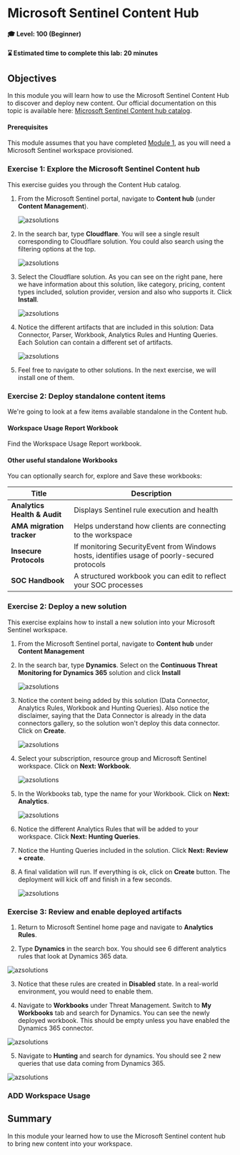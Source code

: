 # Microsoft Sentinel Content Hub

#### 🎓 Level: 100 (Beginner)
#### ⌛ Estimated time to complete this lab: 20 minutes

## Objectives

In this module you will learn how to use the Microsoft Sentinel Content Hub to discover and deploy new content. Our official documentation on this topic is available here: [Microsoft Sentinel Content hub catalog](https://docs.microsoft.com/azure/sentinel/sentinel-solutions-catalog).

#### Prerequisites

This module assumes that you have completed [Module 1](Module-1-Setting-up-the-environment.md), as you will need a Microsoft Sentinel workspace provisioned.

### Exercise 1: Explore the Microsoft Sentinel Content hub

This exercise guides you through the Content Hub catalog.

1. From the Microsoft Sentinel portal, navigate to **Content hub** (under **Content Management**).

    ![azsolutions](../Images/azsolutions1.png)

2. In the search bar, type **Cloudflare**. You will see a single result corresponding to Cloudflare solution. You could also search using the filtering options at the top.

    ![azsolutions](../Images/azsolutions2.png)

3. Select the Cloudflare solution. As you can see on the right pane, here we have information about this solution, like category, pricing, content types included, solution provider, version and also who supports it. Click **Install**.

    ![azsolutions](../Images/azsolutions2bis.png)

4. Notice the different artifacts that are included in this solution: Data Connector, Parser, Workbook, Analytics Rules and Hunting Queries. Each Solution can contain a different set of artifacts.

    ![azsolutions](../Images/azsolutions3.png)

5. Feel free to navigate to other solutions. In the next exercise, we will install one of them.

### Exercise 2: Deploy standalone content items

We're going to look at a few items available standalone in the Content hub.

#### Workspace Usage Report Workbook

Find the Workspace Usage Report workbook.

#### Other useful standalone Workbooks

You can optionally search for, explore and Save these workbooks:
  
| Title                         | Description                                           |
| ------                        | ------                                                |
| **Analytics Health & Audit**  | Displays Sentinel rule execution and health 
| **AMA migration tracker**     | Helps understand how clients are connecting to the workspace
| **Insecure Protocols**        | If monitoring SecurityEvent from Windows hosts, identifies usage of poorly-secured protocols
| **SOC Handbook**              | A structured workbook you can edit to reflect your SOC processes



### Exercise 2: Deploy a new solution

This exercise explains how to install a new solution into your Microsoft Sentinel workspace.

1. From the Microsoft Sentinel portal, navigate to **Content hub** under **Content Management**

2. In the search bar, type **Dynamics**. Select on the **Continuous Threat Monitoring for Dynamics 365** solution and click **Install**

    ![azsolutions](../Images/azsolutions4.png)

3. Notice the content being added by this solution (Data Connector, Analytics Rules, Workbook and Hunting Queries). Also notice the disclaimer, saying that the Data Connector is already in the data connectors gallery, so the solution won't deploy this data connector. Click on **Create**.

    ![azsolutions](../Images/azsolutions5.png)

4. Select your subscription, resource group and Microsoft Sentinel workspace. Click on **Next: Workbook**.

    ![azsolutions](../Images/azsolutions6.png)

5. In the Workbooks tab, type the name for your Workbook. Click on **Next: Analytics**.

    ![azsolutions](../Images/azsolutions7.png)

6. Notice the different Analytics Rules that will be added to your workspace. Click **Next: Hunting Queries**.

7. Notice the Hunting Queries included in the solution. Click **Next: Review + create**.

8. A final validation will run. If everything is ok, click on **Create** button. The deployment will kick off and finish in a few seconds.

    ![azsolutions](../Images/azsolutions8.png)


### Exercise 3: Review and enable deployed artifacts

1. Return to Microsoft Sentinel home page and navigate to **Analytics Rules**.

2. Type **Dynamics** in the search box. You should see 6 different analytics rules that look at Dynamics 365 data.

![azsolutions](../Images/azsolutions9.png)

3. Notice that these rules are created in **Disabled** state. In a real-world environment, you would need to enable them.

4. Navigate to **Workbooks** under Threat Management. Switch to **My Workbooks** tab and search for Dynamics. You can see the newly deployed workbook. This should be empty unless you have enabled the Dynamics 365 connector.

![azsolutions](../Images/azsolutions10.png)

5. Navigate to **Hunting** and search for dynamics. You should see 2 new queries that use data coming from Dynamics 365.

![azsolutions](../Images/azsolutions11.png)

### ADD Workspace Usage


## Summary

In this module your learned how to use the Microsoft Sentinel content hub to bring new content into your workspace.

